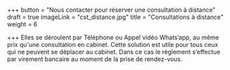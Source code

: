 +++
button = "Nous contacter pour réserver une consultation à distance"
draft = true
imageLink = "cst_distance.jpg"
title = "Consultations à distance"
weight = 6

+++
Elles se déroulent par Téléphone ou Appel vidéo Whats’app, au même prix qu'une consultation en cabinet. Cette solution est utile pour tous ceux qui ne peuvent se déplacer au cabinet. Dans ce cas le règlement s’effectue par virement bancaire au moment de la prise de rendez-vous.